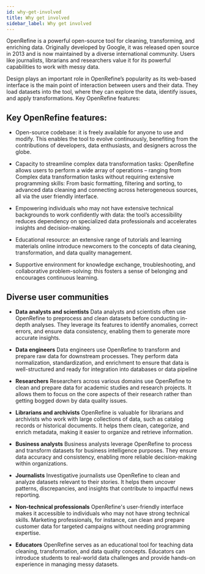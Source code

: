 ```yaml
---
id: why-get-involved
title: Why get involved
sidebar_label: Why get involved
---
```


OpenRefine is a powerful open-source tool for cleaning, transforming, and enriching data. Originally developed by Google, it was released open source in 2013 and is now maintained by a diverse international community. Users like journalists, librarians and researchers value it for its powerful capabilities to work with messy data.

Design plays an important role in OpenRefine’s popularity as its web-based interface is the main point of interaction between users and their data. They load datasets into the tool, where they can explore the data, identify issues, and apply transformations. Key OpenRefine features:

## Key OpenRefine features:
- Open-source codebase: it is freely available for anyone to use and modify. This enables the tool to evolve continuously, benefiting from the contributions of developers, data enthusiasts, and designers across the globe.

- Capacity to streamline complex data transformation tasks: OpenRefine allows users to perform a wide array of operations – ranging from Complex data transformation tasks without requiring extensive programming skills: From basic formatting, filtering and sorting, to advanced data cleaning and connecting across heterogeneous sources, all via the user friendly interface.

- Empowering individuals who may not have extensive technical backgrounds to work confidently with data: the tool’s accessibility reduces dependency on specialized data professionals and accelerates insights and decision-making.

- Educational resource: an extensive range of tutorials and learning materials online introduce newcomers to the concepts of data cleaning, transformation, and data quality management. 

- Supportive environment for knowledge exchange, troubleshooting, and collaborative problem-solving: this fosters a sense of belonging and encourages continuous learning.

## Diverse user communities
  - **Data analysts and scientists**
    Data analysts and scientists often use OpenRefine to preprocess and clean datasets before conducting in-depth analyses. They leverage its features to identify anomalies, correct errors, and ensure data consistency, enabling them to generate more accurate insights.
  
  - **Data engineers**
    Data engineers use OpenRefine to transform and prepare raw data for downstream processes. They perform data normalization, standardization, and enrichment to ensure that data is well-structured and ready for integration into databases or data pipeline

  - **Researchers**
    Researchers across various domains use OpenRefine to clean and prepare data for academic studies and research projects. It allows them to focus on the core aspects of their research rather than getting bogged down by data quality issues.

  - **Librarians and archivists**
    OpenRefine is valuable for librarians and archivists who work with large collections of data, such as catalog records or historical documents. It helps them clean, categorize, and enrich metadata, making it easier to organize and retrieve information.

  - **Business analysts**
    Business analysts leverage OpenRefine to process and transform datasets for business intelligence purposes. They ensure data accuracy and consistency, enabling more reliable decision-making within organizations.

  - **Journalists**
    Investigative journalists use OpenRefine to clean and analyze datasets relevant to their stories. It helps them uncover patterns, discrepancies, and insights that contribute to impactful news reporting.

  - **Non-technical professionals**
    OpenRefine's user-friendly interface makes it accessible to individuals who may not have strong technical skills. Marketing professionals, for instance, can clean and prepare customer data for targeted campaigns without needing programming expertise.

  - **Educators**
    OpenRefine serves as an educational tool for teaching data cleaning, transformation, and data quality concepts. Educators can introduce students to real-world data challenges and provide hands-on experience in managing messy datasets.